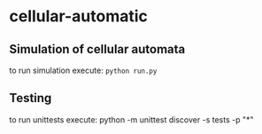 # cellular-automatic

## Simulation of cellular automata
to run simulation execute: `python run.py`

## Testing
to run unittests execute: python -m unittest discover -s tests -p "*"
